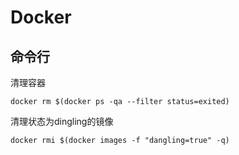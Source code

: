 # Docker

## 命令行

清理容器

```
docker rm $(docker ps -qa --filter status=exited)
```

清理状态为dingling的镜像

```
docker rmi $(docker images -f "dangling=true" -q)
```